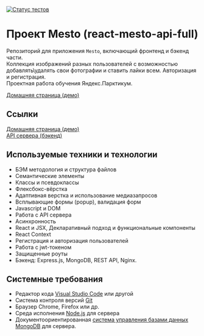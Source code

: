 [![Статус тестов](../../actions/workflows/tests.yml/badge.svg)](../../actions/workflows/tests.yml)

# Проект Mesto (react-mesto-api-full)
Репозиторий для приложения `Mesto`, включающий фронтенд и бэкенд части.  
Коллекция изображений разных пользователей с возможностью добавлять\удалять свои фотографии и ставить лайки всем. Авторизация и регистрация.  
Проектная работа обучения Яндекс.Парктикум.  

[Домашняя страница (демо)](https://losbojos.mesto.nomoreparties.co)

## Ссылки

[Домашняя страница (демо)](https://losbojos.mesto.nomoreparties.co)  
[API сервера (бэкенд)](https://api.losbojos.mesto.nomore.nomoreparties.co)

## Используемые техники и технологии

+ БЭМ методология и структура файлов
+ Семантические элементы
+ Классы и псевдоклассы
+ Флексбокс-вёрстка
+ Адаптивная верстка и использование медиазапросов
+ Всплывающие формы (popup), валидация форм
+ Javascript и DOM
+ Работа с API сервера
+ Асинхронность
+ React и JSX, Декларативный подход и функциональные компоненты
+ React Context
+ Регистрация и авторизация пользователей
+ Работа с jwt-токеном
+ Защищенные роуты
+ Бэкенд: Express.js, MongoDB, REST API, Nginx.
  
## Системные требования
* Редактор кода [Visual Studio Code](https://code.visualstudio.com) или другой
* Система контроля версий [Git](https://git-scm.com/downloads)
* Браузер Chrome, Firefox или др.
* Среда исполнения [Node.js](https://nodejs.org/en/download/package-manager) для сервера
* Документоориентированная [система управления базами данных MongoDB](https://www.mongodb.com/docs/manual/installation/) для сервера.
  
